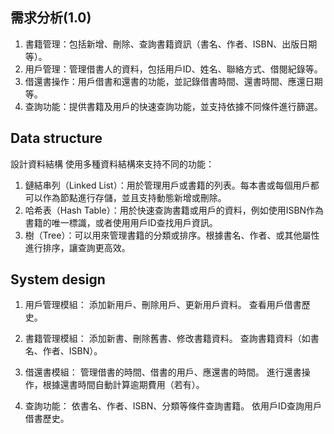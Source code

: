 ## 需求分析(1.0)

1. 書籍管理：包括新增、刪除、查詢書籍資訊（書名、作者、ISBN、出版日期等）。
2. 用戶管理：管理借書人的資料，包括用戶ID、姓名、聯絡方式、借閱紀錄等。
3. 借還書操作：用戶借書和還書的功能，並記錄借書時間、還書時間、應還日期等。
4. 查詢功能：提供書籍及用戶的快速查詢功能，並支持依據不同條件進行篩選。

## Data structure

設計資料結構
使用多種資料結構來支持不同的功能：

1. 鏈結串列（Linked List）：用於管理用戶或書籍的列表。每本書或每個用戶都可以作為節點進行存儲，並且支持動態新增或刪除。
2. 哈希表（Hash Table）：用於快速查詢書籍或用戶的資料，例如使用ISBN作為書籍的唯一標識，或者使用用戶ID查找用戶資訊。
3. 樹（Tree）：可以用來管理書籍的分類或排序。根據書名、作者、或其他屬性進行排序，讓查詢更高效。

## System design
1. 用戶管理模組：
    添加新用戶、刪除用戶、更新用戶資料。
    查看用戶借書歷史。

2. 書籍管理模組：
    添加新書、刪除舊書、修改書籍資料。
    查詢書籍資料（如書名、作者、ISBN）。

3. 借還書模組：
    管理借書的時間、借書的用戶、應還書的時間。
    進行還書操作，根據還書時間自動計算逾期費用（若有）。

4. 查詢功能：
    依書名、作者、ISBN、分類等條件查詢書籍。
    依用戶ID查詢用戶借書歷史。
